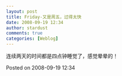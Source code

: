 ```yaml
---
layout: post
title: Friday-又是周五，过得太快
date: 2008-09-19 12:34
author: stardust
comments: true
categories: [Weblog]
---
```

连续两天的时间都是四点钟睡觉了，感觉晕晕的！

Posted on 2008-09-19 12:34
